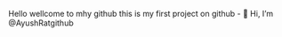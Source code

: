 Hello wellcome to mhy github  this is my first project on github - 👋 Hi, I’m @AyushRatgithub

<!---
AyushRatgithub/AyushRatgithub is a ✨ special ✨ repository because its `README.md` (Portfolio_website project) appears on your GitHub profile.
You can click the Preview link to take a look at your changes.
--->

